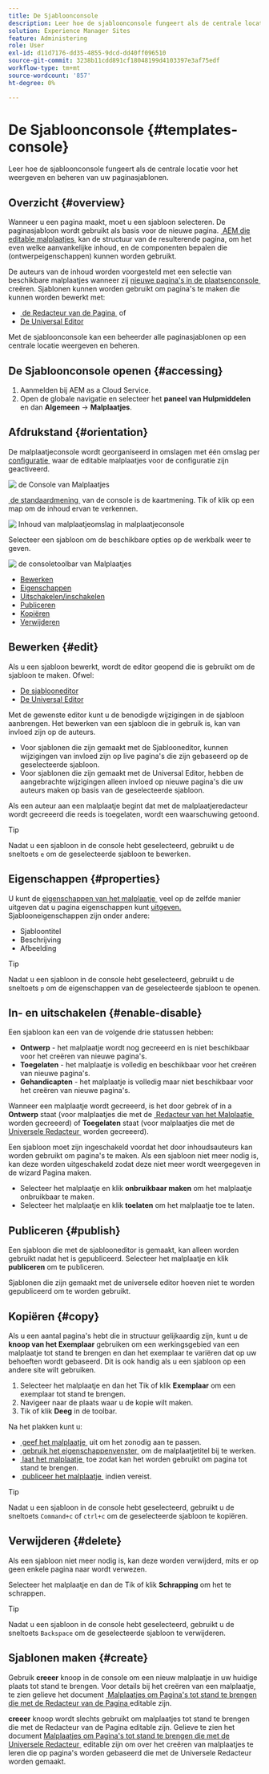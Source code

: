 ```yaml
---
title: De Sjabloonconsole
description: Leer hoe de sjabloonconsole fungeert als de centrale locatie voor het weergeven en beheren van uw paginasjablonen.
solution: Experience Manager Sites
feature: Administering
role: User
exl-id: d11d7176-dd35-4855-9dcd-dd40ff096510
source-git-commit: 3238b11cdd891cf18048199d4103397e3af75edf
workflow-type: tm+mt
source-wordcount: '857'
ht-degree: 0%

---
```


# De Sjabloonconsole {#templates-console}

Leer hoe de sjabloonconsole fungeert als de centrale locatie voor het weergeven en beheren van uw paginasjablonen.

## Overzicht {#overview}

Wanneer u een pagina maakt, moet u een sjabloon selecteren. De paginasjabloon wordt gebruikt als basis voor de nieuwe pagina. [&#x200B; AEM die editable malplaatjes &#x200B;](/help/implementing/developing/components/templates.md)  kan de structuur van de resulterende pagina, om het even welke aanvankelijke inhoud, en de componenten bepalen die (ontwerpeigenschappen) kunnen worden gebruikt.

De auteurs van de inhoud worden voorgesteld met een selectie van beschikbare malplaatjes wanneer zij [&#x200B; nieuwe pagina&#39;s in de plaatsenconsole &#x200B;](/help/sites-cloud/authoring/sites-console/creating-pages.md) creëren. Sjablonen kunnen worden gebruikt om pagina&#39;s te maken die kunnen worden bewerkt met:

* [&#x200B; de Redacteur van de Pagina &#x200B;](/help/sites-cloud/authoring/page-editor/templates.md) of
* [De Universal Editor](/help/sites-cloud/authoring/universal-editor/templates.md)

Met de sjabloonconsole kan een beheerder alle paginasjablonen op een centrale locatie weergeven en beheren.

## De Sjabloonconsole openen {#accessing}

1. Aanmelden bij AEM as a Cloud Service.
1. Open de globale navigatie en selecteer het **paneel van Hulpmiddelen** en dan **Algemeen** -> **Malplaatjes**.

## Afdrukstand {#orientation}

De malplaatjeconsole wordt georganiseerd in omslagen met één omslag per [&#x200B; configuratie &#x200B;](/help/implementing/developing/introduction/configurations.md) waar de editable malplaatjes voor de configuratie zijn geactiveerd.

![&#x200B; de Console van Malplaatjes &#x200B;](assets/templates-console/templates-console.png)

[&#x200B; de standaardmening &#x200B;](/help/sites-cloud/authoring/quick-start.md) van de console is de kaartmening. Tik of klik op een map om de inhoud ervan te verkennen.

![&#x200B; Inhoud van malplaatjeomslag in malplaatjeconsole &#x200B;](assets/templates-console/templates-console-templates.png)

Selecteer een sjabloon om de beschikbare opties op de werkbalk weer te geven.

![&#x200B; de consoletoolbar van Malplaatjes &#x200B;](assets/templates-console/templates-console-toolbar.png)

* [Bewerken](#edit-edit)
* [Eigenschappen](#properties)
* [Uitschakelen/inschakelen](#enable-disable)
* [Publiceren](#publish)
* [Kopiëren](#copy)
* [Verwijderen](#delete)

## Bewerken {#edit}

Als u een sjabloon bewerkt, wordt de editor geopend die is gebruikt om de sjabloon te maken. Ofwel:

* [De sjablooneditor](/help/sites-cloud/authoring/page-editor/templates.md)
* [De Universal Editor](/help/sites-cloud/authoring/universal-editor/templates.md)

Met de gewenste editor kunt u de benodigde wijzigingen in de sjabloon aanbrengen. Het bewerken van een sjabloon die in gebruik is, kan van invloed zijn op de auteurs.

* Voor sjablonen die zijn gemaakt met de Sjablooneditor, kunnen wijzigingen van invloed zijn op live pagina&#39;s die zijn gebaseerd op de geselecteerde sjabloon.
* Voor sjablonen die zijn gemaakt met de Universal Editor, hebben de aangebrachte wijzigingen alleen invloed op nieuwe pagina&#39;s die uw auteurs maken op basis van de geselecteerde sjabloon.

Als een auteur aan een malplaatje begint dat met de malplaatjeredacteur wordt gecreeerd die reeds is toegelaten, wordt een waarschuwing getoond.

>[!TIP]
>
>Nadat u een sjabloon in de console hebt geselecteerd, gebruikt u de sneltoets `e` om de geselecteerde sjabloon te bewerken.

## Eigenschappen {#properties}

U kunt de [&#x200B; eigenschappen van het malplaatje &#x200B;](/help/sites-cloud/authoring/page-editor/templates.md) veel op de zelfde manier uitgeven dat u pagina eigenschappen kunt [&#x200B; uitgeven.](/help/sites-cloud/authoring/sites-console/edit-page-properties.md) Sjablooneigenschappen zijn onder andere:

* Sjabloontitel
* Beschrijving
* Afbeelding

>[!TIP]
>
>Nadat u een sjabloon in de console hebt geselecteerd, gebruikt u de sneltoets `p` om de eigenschappen van de geselecteerde sjabloon te openen.

## In- en uitschakelen {#enable-disable}

Een sjabloon kan een van de volgende drie statussen hebben:

* **Ontwerp** - het malplaatje wordt nog gecreeerd en is niet beschikbaar voor het creëren van nieuwe pagina&#39;s.
* **Toegelaten** - het malplaatje is volledig en beschikbaar voor het creëren van nieuwe pagina&#39;s.
* **Gehandicapten** - het malplaatje is volledig maar niet beschikbaar voor het creëren van nieuwe pagina&#39;s.

Wanneer een malplaatje wordt gecreeerd, is het door gebrek of in a **Ontwerp** staat (voor malplaatjes die met de [&#x200B; Redacteur van het Malplaatje &#x200B;](/help/sites-cloud/authoring/page-editor/templates.md) worden gecreeerd) of **Toegelaten** staat (voor malplaatjes die met de [&#x200B; Universele Redacteur &#x200B;](/help/sites-cloud/authoring/universal-editor/templates.md) worden gecreeerd).

Een sjabloon moet zijn ingeschakeld voordat het door inhoudsauteurs kan worden gebruikt om pagina&#39;s te maken. Als een sjabloon niet meer nodig is, kan deze worden uitgeschakeld zodat deze niet meer wordt weergegeven in de wizard Pagina maken.

* Selecteer het malplaatje en klik **onbruikbaar maken** om het malplaatje onbruikbaar te maken.
* Selecteer het malplaatje en klik **toelaten** om het malplaatje toe te laten.

## Publiceren {#publish}

Een sjabloon die met de sjablooneditor is gemaakt, kan alleen worden gebruikt nadat het is gepubliceerd. Selecteer het malplaatje en klik **publiceren** om te publiceren.

Sjablonen die zijn gemaakt met de universele editor hoeven niet te worden gepubliceerd om te worden gebruikt.

## Kopiëren {#copy}

Als u een aantal pagina&#39;s hebt die in structuur gelijkaardig zijn, kunt u de **knoop van het Exemplaar** gebruiken om een werkingsgebied van een malplaatje tot stand te brengen en dan het exemplaar te variëren dat op uw behoeften wordt gebaseerd. Dit is ook handig als u een sjabloon op een andere site wilt gebruiken.

1. Selecteer het malplaatje en dan het Tik of klik **Exemplaar** om een exemplaar tot stand te brengen.
1. Navigeer naar de plaats waar u de kopie wilt maken.
1. Tik of klik **Deeg** in de toolbar.

Na het plakken kunt u:

* [&#x200B; geef het malplaatje &#x200B;](#edit) uit om het zonodig aan te passen.
* [&#x200B; gebruik het eigenschappenvenster &#x200B;](#properties) om de malplaatjetitel bij te werken.
* [&#x200B; laat het malplaatje &#x200B;](#enable-disable) toe zodat kan het worden gebruikt om pagina tot stand te brengen.
* [&#x200B; publiceer het malplaatje &#x200B;](#publish) indien vereist.

>[!TIP]
>
>Nadat u een sjabloon in de console hebt geselecteerd, gebruikt u de sneltoets `Command+c` of `ctrl+c` om de geselecteerde sjabloon te kopiëren.

## Verwijderen {#delete}

Als een sjabloon niet meer nodig is, kan deze worden verwijderd, mits er op geen enkele pagina naar wordt verwezen.

Selecteer het malplaatje en dan de Tik of klik **Schrapping** om het te schrappen.

>[!TIP]
>
>Nadat u een sjabloon in de console hebt geselecteerd, gebruikt u de sneltoets `Backspace` om de geselecteerde sjabloon te verwijderen.

## Sjablonen maken {#create}

Gebruik **creeer** knoop in de console om een nieuw malplaatje in uw huidige plaats tot stand te brengen. Voor details bij het creëren van een malplaatje, te zien gelieve het document [&#x200B; Malplaatjes om Pagina&#39;s tot stand te brengen die met de Redacteur van de Pagina &#x200B;](/help/sites-cloud/authoring/page-editor/templates.md) editable zijn.

**creeer** knoop wordt slechts gebruikt om malplaatjes tot stand te brengen die met de Redacteur van de Pagina editable zijn. Gelieve te zien het document [&#x200B; Malplaatjes om Pagina&#39;s tot stand te brengen die met de Universele Redacteur &#x200B;](/help/sites-cloud/authoring/universal-editor/templates.md) editable zijn om over het creëren van malplaatjes te leren die op pagina&#39;s worden gebaseerd die met de Universele Redacteur worden gemaakt.
